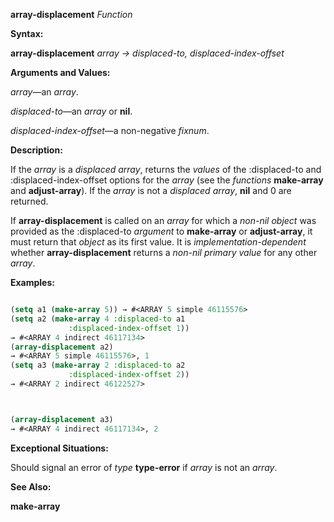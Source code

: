 **array-displacement** *Function* 



**Syntax:** 



**array-displacement** *array → displaced-to, displaced-index-offset* 



**Arguments and Values:** 



*array*—an *array*. 



*displaced-to*—an *array* or **nil**. 



*displaced-index-offset*—a non-negative *fixnum*. 



**Description:** 



If the *array* is a *displaced array*, returns the *values* of the :displaced-to and :displaced-index-offset options for the *array* (see the *functions* **make-array** and **adjust-array**). If the *array* is not a *displaced array*, **nil** and 0 are returned. 



If **array-displacement** is called on an *array* for which a *non-nil object* was provided as the :displaced-to *argument* to **make-array** or **adjust-array**, it must return that *object* as its first value. It is *implementation-dependent* whether **array-displacement** returns a *non-nil primary value* for any other *array*. 



**Examples:**
```lisp

(setq a1 (make-array 5)) → #<ARRAY 5 simple 46115576> 
(setq a2 (make-array 4 :displaced-to a1 
		     :displaced-index-offset 1)) 
→ #<ARRAY 4 indirect 46117134> 
(array-displacement a2) 
→ #<ARRAY 5 simple 46115576>, 1 
(setq a3 (make-array 2 :displaced-to a2 
		     :displaced-index-offset 2)) 
→ #<ARRAY 2 indirect 46122527> 



(array-displacement a3) 
→ #<ARRAY 4 indirect 46117134>, 2 

```
**Exceptional Situations:** 



Should signal an error of *type* **type-error** if *array* is not an *array*. 



**See Also:** 



**make-array** 




